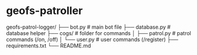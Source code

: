# geofs-patroller
geofs-patrol-logger/
├── bot.py          # main bot file
├── database.py     # database helper
├── cogs/           # folder for commands
│   ├── patrol.py   # patrol commands (/on, /off)
│   └── user.py     # user commands (/register)
├── requirements.txt
└── README.md
